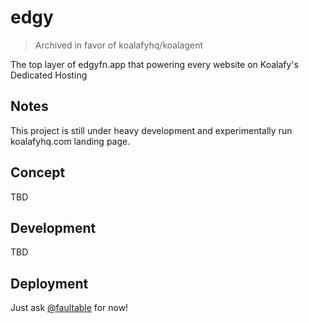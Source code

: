 # edgy

> Archived in favor of koalafyhq/koalagent

The top layer of edgyfn.app that powering every website on Koalafy's Dedicated Hosting

## Notes

This project is still under heavy development and experimentally run koalafyhq.com landing page.

## Concept

TBD

## Development

TBD

## Deployment

Just ask [@faultable](https://twitter.com/faultable) for now!
